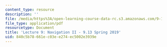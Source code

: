 ```yaml
---
content_type: resource
description: ''
file: /media/https%3A/open-learning-course-data-rc.s3.amazonaws.com/9-13-the-human-brain-spring-2019/840c5b78661ec03ee274ec5002e3939e_MIT9_13S19_L09.pdf
file_type: application/pdf
resourcetype: Document
title: 'Lecture 9: Navigation II - 9.13 Spring 2019'
uid: 840c5b78-661e-c03e-e274-ec5002e3939e
---
```

